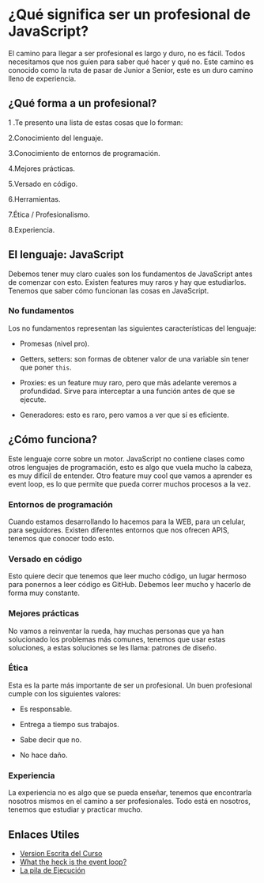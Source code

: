 # ¿Qué significa ser un profesional de JavaScript?

El camino para llegar a ser profesional es largo y duro, no es fácil.
Todos necesitamos que nos guíen para saber qué hacer y qué no.
Este camino es conocido como la ruta de pasar de Junior a Senior,
este es un duro camino lleno de experiencia.

## ¿Qué forma a un profesional?

1 .Te presento una lista de estas cosas que lo forman:

2.Conocimiento del lenguaje.

3.Conocimiento de entornos de programación.

4.Mejores prácticas.

5.Versado en código.

6.Herramientas.

7.Ética / Profesionalismo.

8.Experiencia.

## El lenguaje: JavaScript

Debemos tener muy claro cuales son los fundamentos de JavaScript antes de
comenzar con esto. Existen features muy raros y hay que estudiarlos.
Tenemos que saber cómo funcionan las cosas en JavaScript.

### No fundamentos

Los no fundamentos representan las siguientes características del lenguaje:

- Promesas (nivel pro).

- Getters, setters: son formas de obtener valor de una variable sin tener que poner `this`.

- Proxies: es un feature muy raro, pero que más adelante veremos a profundidad.
  Sirve para interceptar a una función antes de que se ejecute.

- Generadores: esto es raro, pero vamos a ver que sí es eficiente.

## ¿Cómo funciona?

Este lenguaje corre sobre un motor.
JavaScript no contiene clases como otros lenguajes de programación,
esto es algo que vuela mucho la cabeza, es muy difícil de entender.
Otro feature muy cool que vamos a aprender es event loop,
es lo que permite que pueda correr muchos procesos a la vez.

### Entornos de programación

Cuando estamos desarrollando lo hacemos para la WEB,
para un celular, para seguidores.
Existen diferentes entornos que nos ofrecen APIS,
tenemos que conocer todo esto.

### Versado en código

Esto quiere decir que tenemos que leer mucho código,
un lugar hermoso para ponernos a leer código es GitHub.
Debemos leer mucho y hacerlo de forma muy constante.

### Mejores prácticas

No vamos a reinventar la rueda,
hay muchas personas que ya han solucionado los problemas más comunes,
tenemos que usar estas soluciones, a estas soluciones se les llama:
patrones de diseño.

### Ética

Esta es la parte más importante de ser un profesional.
Un buen profesional cumple con los siguientes valores:

- Es responsable.

- Entrega a tiempo sus trabajos.

- Sabe decir que no.

- No hace daño.

### Experiencia

La experiencia no es algo que se pueda enseñar,
tenemos que encontrarla nosotros mismos en el camino a ser profesionales.
Todo está en nosotros, tenemos que estudiar y practicar mucho.

## Enlaces Utiles

- [Version Escrita del Curso](https://augdiaugus.gitbook.io/recoleccion-de-notas-publicas/escuela-de-javascript/curso-profesional-de-javascript)
- [What the heck is the event loop?](https://youtu.be/8aGhZQkoFbQ)
- [La pila de Ejecución](https://youtu.be/ygA5U7Wgsg8)
